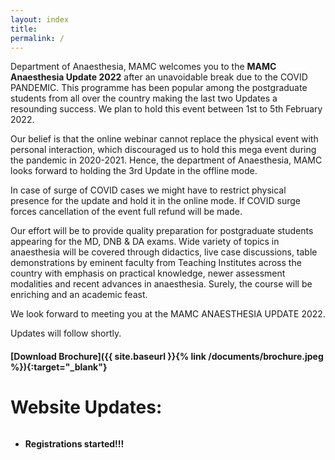 ```yaml
---
layout: index
title: 
permalink: /
---
```


Department of Anaesthesia, MAMC welcomes you to the **MAMC Anaesthesia Update 2022** after an unavoidable break due to the COVID PANDEMIC. This programme has been popular among the postgraduate students from all over the country making the last two Updates a resounding success. We plan to hold this event between 1st to 5th February 2022. 

Our belief is that the online webinar cannot replace the physical event with personal interaction, which discouraged us to hold this mega event during the pandemic in 2020-2021. Hence, the department of Anaesthesia, MAMC looks forward to holding the 3rd Update in the offline mode. 

In case of surge of COVID cases we might have to restrict physical presence for the update and hold it in the online mode. If COVID surge forces cancellation of the event full refund will be made.

Our effort will be to provide quality preparation for postgraduate students appearing for the MD, DNB & DA exams. Wide variety of topics in anaesthesia will be covered through didactics, live case discussions, table demonstrations by eminent faculty from Teaching Institutes across the country with emphasis on practical knowledge, newer assessment modalities and recent advances in anaesthesia. Surely, the course will be enriching and an academic feast.

We look forward to meeting you at the MAMC ANAESTHESIA UPDATE 2022.

Updates will follow shortly.

#### [Download Brochure]({{ site.baseurl }}{% link /documents/brochure.jpeg %}){:target="_blank"}

# Website Updates:
<div style="overflow-y: scroll;">
<ul>
    <li><strong>Registrations started!!!</strong></li>
</ul>
</div>

